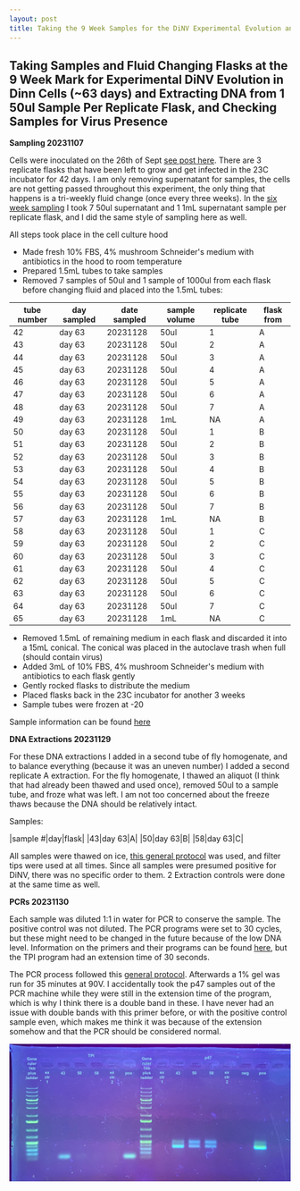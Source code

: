 ```yaml
---
layout: post
title: Taking the 9 Week Samples for the DiNV Experimental Evolution and DNA Extractions 
---
```


## Taking Samples and Fluid Changing Flasks at the 9 Week Mark for Experimental DiNV Evolution in Dinn Cells (~63 days) and Extracting DNA from 1 50ul Sample Per Replicate Flask, and Checking Samples for Virus Presence

**Sampling 20231107**

Cells were inoculated on the 26th of Sept [see post here](https://meschedl.github.io/Unckless-Lab-Notebook-Maggie/2023/09/26/experimental-evolution-inoculation.html). There are 3 replicate flasks that have been left to grow and get infected in the 23C incubator for 42 days. I am only removing supernatant for samples, the cells are not getting passed throughout this experiment, the only thing that happens is a tri-weekly fluid change (once every three weeks). In the [six week sampling](https://meschedl.github.io/Unckless-Lab-Notebook-Maggie/2023/11/07/week-6-exp-evo-sampling.html) I took 7 50ul supernatant and 1 1mL supernatant sample per replicate flask, and I did the same style of sampling here as well.  

All steps took place in the cell culture hood 

- Made fresh 10% FBS, 4% mushroom Schneider's medium with antibiotics in the hood to room temperature 
- Prepared 1.5mL tubes to take samples 
- Removed 7 samples of 50ul and 1 sample of 1000ul from each flask before changing fluid and placed into the 1.5mL tubes:

| tube number | day sampled | date sampled | sample volume | replicate tube | flask from |
|-------------|-------------|--------------|---------------|----------------|------------|
| 42          | day 63      | 20231128     | 50ul          | 1              | A          |
| 43          | day 63      | 20231128     | 50ul          | 2              | A          |
| 44          | day 63      | 20231128     | 50ul          | 3              | A          |
| 45          | day 63      | 20231128     | 50ul          | 4              | A          |
| 46          | day 63      | 20231128     | 50ul          | 5              | A          |
| 47          | day 63      | 20231128     | 50ul          | 6              | A          |
| 48          | day 63      | 20231128     | 50ul          | 7              | A          |
| 49          | day 63      | 20231128     | 1mL           | NA             | A          |
| 50          | day 63      | 20231128     | 50ul          | 1              | B          |
| 51          | day 63      | 20231128     | 50ul          | 2              | B          |
| 52          | day 63      | 20231128     | 50ul          | 3              | B          |
| 53          | day 63      | 20231128     | 50ul          | 4              | B          |
| 54          | day 63      | 20231128     | 50ul          | 5              | B          |
| 55          | day 63      | 20231128     | 50ul          | 6              | B          |
| 56          | day 63      | 20231128     | 50ul          | 7              | B          |
| 57          | day 63      | 20231128     | 1mL           | NA             | B          |
| 58          | day 63      | 20231128     | 50ul          | 1              | C          |
| 59          | day 63      | 20231128     | 50ul          | 2              | C          |
| 60          | day 63      | 20231128     | 50ul          | 3              | C          |
| 61          | day 63      | 20231128     | 50ul          | 4              | C          |
| 62          | day 63      | 20231128     | 50ul          | 5              | C          |
| 63          | day 63      | 20231128     | 50ul          | 6              | C          |
| 64          | day 63      | 20231128     | 50ul          | 7              | C          |
| 65          | day 63      | 20231128     | 1mL           | NA             | C          |

- Removed 1.5mL of remaining medium in each flask and discarded it into a 15mL conical. The conical was placed in the autoclave trash when full (should contain virus)
- Added 3mL of 10% FBS, 4% mushroom Schneider's medium with antibiotics to each flask gently
- Gently rocked flasks to distribute the medium 
- Placed flasks back in the 23C incubator for another 3 weeks 
- Sample tubes were frozen at -20  

Sample information can be found [here](https://docs.google.com/spreadsheets/d/1balXyQJFsFGfXK0ooPFMvkFJZwOlg1-xvkuuOEXaU14/edit#gid=0)

**DNA Extractions 20231129**

For these DNA extractions I added in a second tube of fly homogenate, and to balance everything (because it was an uneven number) I added a second replicate A extraction. For the fly homogenate, I thawed an aliquot (I think that had already been thawed and used once), removed 50ul to a sample tube, and froze what was left. I am not too concerned about the freeze thaws because the DNA should be relatively intact. 

Samples: 

|sample #|day|flask|
|43|day 63|A|
|50|day 63|B|
|58|day 63|C|


All samples were thawed on ice, [this general protocol](https://github.com/meschedl/Unckless_Lab_Resources/blob/main/protocols/cell-DNA-extraction-protocol.md) was used, and filter tips were used at all times. Since all samples were presumed positive for DiNV, there was no specific order to them. 2 Extraction controls were done at the same time as well. 

**PCRs 20231130**

Each sample was diluted 1:1 in water for PCR to conserve the sample. The positive control was not diluted. The PCR programs were set to 30 cycles, but these might need to be changed in the future because of the low DNA level. Information on the primers and their programs can be found [here](https://docs.google.com/spreadsheets/d/1IaLLjsa4SXJr90wUi8xyE1dYvWmHsbThSz3d8N9KaK0/edit#gid=0), but the TPI program had an extension time of 30 seconds. 

The PCR process followed this [general protocol](https://github.com/meschedl/Unckless_Lab_Resources/blob/main/protocols/PCR_protocol_general.md). Afterwards a 1% gel was run for 35 minutes at 90V. I accidentally took the p47 samples out of the PCR machine while they were still in the extension time of the program, which is why I think there is a double band in these. I have never had an issue with double bands with this primer before, or with the positive control sample even, which makes me think it was because of the extension somehow and that the PCR should be considered normal. 

![](https://raw.githubusercontent.com/meschedl/Unckless-Lab-Notebook-Maggie/master/images/20231130-gel.jpeg)